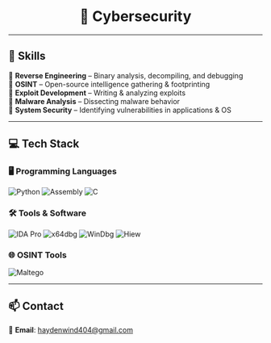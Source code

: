<h1 align="center">🔐 Cybersecurity </h1>

---

## 🧩 Skills  
🔹 **Reverse Engineering** – Binary analysis, decompiling, and debugging  
🔹 **OSINT** – Open-source intelligence gathering & footprinting  
🔹 **Exploit Development** – Writing & analyzing exploits  
🔹 **Malware Analysis** – Dissecting malware behavior  
🔹 **System Security** – Identifying vulnerabilities in applications & OS  

---

## 💻 Tech Stack  

### 🖥️ Programming Languages  
![Python](https://img.shields.io/badge/Python-3776AB?style=for-the-badge&logo=python&logoColor=white)
![Assembly](https://img.shields.io/badge/Assembly-525252?style=for-the-badge&logo=windows&logoColor=white)
![C](https://img.shields.io/badge/C-A8B9CC?style=for-the-badge&logo=c&logoColor=black)


### 🛠️ Tools & Software  
![IDA Pro](https://img.shields.io/badge/IDA%20Pro-BC0030?style=for-the-badge&logo=probot&logoColor=white)
![x64dbg](https://img.shields.io/badge/x64dbg-000000?style=for-the-badge&logo=windows&logoColor=white)
![WinDbg](https://img.shields.io/badge/WinDbg-0078D6?style=for-the-badge&logo=windows&logoColor=white)
![Hiew](https://img.shields.io/badge/Hiew-000000?style=for-the-badge&logo=probot&logoColor=white)

### 🌐 OSINT Tools  
![Maltego](https://img.shields.io/badge/Maltego-1E1E1E?style=for-the-badge&logo=security&logoColor=white)

---

## 📫 Contact  
📩 **Email**: haydenwind404@gmail.com